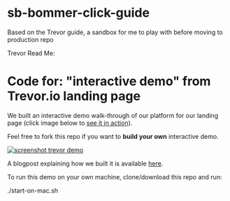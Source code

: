 # sb-bommer-click-guide
Based on the Trevor guide, a sandbox for me to play with before moving to production repo

Trevor Read Me: 

# Code for: "interactive demo" from Trevor.io landing page

We built an interactive demo walk-through of our platform for our landing page (click image below to [see it in action](https://trevor.io#demo)).

Feel free to fork this repo if you want to **build your own** interactive demo.

[![screenshot trevor demo](https://raw.githubusercontent.com/tagspace/trevor-demo/master/img/screenshot-trevor-demo.png)](https://trevor.io#demo)

A blogpost explaining how we built it is available [here](https://app.trevor.io/public/blog/demo).

To run this demo on your own machine, clone/download this repo and run:

./start-on-mac.sh
